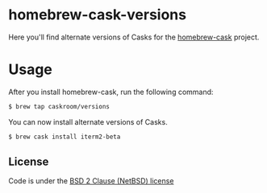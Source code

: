 # homebrew-cask-versions

Here you'll find alternate versions of Casks for the [homebrew-cask](https://github.com/phinze/homebrew-cask)
project.

# Usage

After you install homebrew-cask, run the following command:

```sh
$ brew tap caskroom/versions
```

You can now install alternate versions of Casks.

```sh
$ brew cask install iterm2-beta
```

## License
Code is under the [BSD 2 Clause (NetBSD) license](https://github.com/caskroom/homebrew-versions/blob/master/LICENSE)
